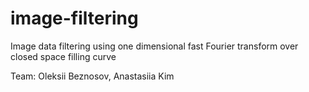 # image-filtering
Image data filtering using one dimensional fast Fourier transform over closed space filling curve

Team: Oleksii Beznosov, Anastasiia Kim
